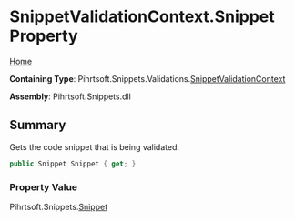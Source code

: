 <a name="_top"></a>

# SnippetValidationContext\.Snippet Property

[Home](../../../../../README.md#_top)

**Containing Type**: Pihrtsoft\.Snippets\.Validations\.[SnippetValidationContext](../README.md#_top)

**Assembly**: Pihrtsoft\.Snippets\.dll

## Summary

Gets the code snippet that is being validated\.

```csharp
public Snippet Snippet { get; }
```

### Property Value

Pihrtsoft\.Snippets\.[Snippet](../../../Snippet/README.md#_top)

